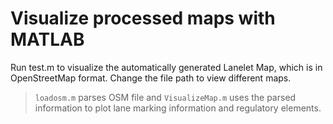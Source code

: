 # Visualize processed maps with MATLAB
Run test.m to visualize the automatically generated Lanelet Map, which is in OpenStreetMap format. Change the file path to view different maps.

> ```loadosm.m``` parses OSM file and ```VisualizeMap.m``` uses the parsed information to plot lane marking information and regulatory elements.
